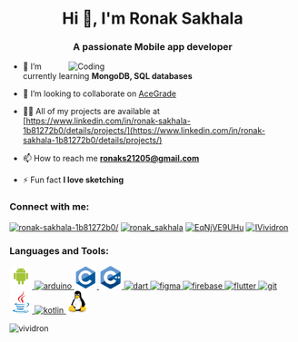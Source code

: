 <h1 align="center">Hi 👋, I'm Ronak Sakhala</h1>
<h3 align="center">A passionate Mobile app developer</h3>

<img align="right" alt="Coding" width="400" src="https://camo.githubusercontent.com/8b3ba4e6d6be41b54a956726f5f269026baae44a40c3757bf11ef857f19ce81e/68747470733a2f2f692e67697068792e636f6d2f6d656469612f76312e59326c6b505463354d4749334e6a45784d446c6a6332526e656e56714e7a5230597a5979625763326358427865574a6c6447396d59336873616a4a776433526e61326c7662695a6c634431324d563970626e526c636d35686246396e61575a66596e6c666157516d593351395a772f77726163797171487348363630497833696b2f67697068792e676966">

- 🌱 I’m currently learning **MongoDB, SQL databases**

- 👯 I’m looking to collaborate on [AceGrade](https://github.com/VIVIDRON/AceGrade-Public)

- 👨‍💻 All of my projects are available at [https://www.linkedin.com/in/ronak-sakhala-1b81272b0/details/projects/](https://www.linkedin.com/in/ronak-sakhala-1b81272b0/details/projects/)

- 📫 How to reach me **ronaks21205@gmail.com**

- ⚡ Fun fact **I love sketching**

<h3 align="left">Connect with me:</h3>
<p align="left">
<a href="https://www.linkedin.com/in/ronak-sakhala-1b81272b0/" target="blank"><img align="center" src="https://raw.githubusercontent.com/rahuldkjain/github-profile-readme-generator/master/src/images/icons/Social/linked-in-alt.svg" alt="ronak-sakhala-1b81272b0/" height="30" width="40" /></a>
<a href="https://instagram.com/ronak_sakhala" target="blank"><img align="center" src="https://raw.githubusercontent.com/rahuldkjain/github-profile-readme-generator/master/src/images/icons/Social/instagram.svg" alt="ronak_sakhala" height="30" width="40" /></a>
<a href="https://discord.gg/EqNjVE9UHu" target="blank"><img align="center" src="https://raw.githubusercontent.com/rahuldkjain/github-profile-readme-generator/master/src/images/icons/Social/discord.svg" alt="EqNjVE9UHu" height="30" width="40" /></a>
<a href="https://x.com/IVividron" target="blank"><img align="center" src="https://raw.githubusercontent.com/rahuldkjain/github-profile-readme-generator/master/src/images/icons/Social/twitter.svg" alt="IVividron" height="30" width="40" /></a>
</p>

<h3 align="left">Languages and Tools:</h3>
<p align="left"> <a href="https://developer.android.com" target="_blank" rel="noreferrer"> <img src="https://raw.githubusercontent.com/devicons/devicon/master/icons/android/android-original-wordmark.svg" alt="android" width="40" height="40"/> </a> <a href="https://www.arduino.cc/" target="_blank" rel="noreferrer"> <img src="https://cdn.worldvectorlogo.com/logos/arduino-1.svg" alt="arduino" width="40" height="40"/> </a> <a href="https://www.cprogramming.com/" target="_blank" rel="noreferrer"> <img src="https://raw.githubusercontent.com/devicons/devicon/master/icons/c/c-original.svg" alt="c" width="40" height="40"/> </a> <a href="https://www.w3schools.com/cpp/" target="_blank" rel="noreferrer"> <img src="https://raw.githubusercontent.com/devicons/devicon/master/icons/cplusplus/cplusplus-original.svg" alt="cplusplus" width="40" height="40"/> </a> <a href="https://dart.dev" target="_blank" rel="noreferrer"> <img src="https://www.vectorlogo.zone/logos/dartlang/dartlang-icon.svg" alt="dart" width="40" height="40"/> </a> <a href="https://www.figma.com/" target="_blank" rel="noreferrer"> <img src="https://www.vectorlogo.zone/logos/figma/figma-icon.svg" alt="figma" width="40" height="40"/> </a> <a href="https://firebase.google.com/" target="_blank" rel="noreferrer"> <img src="https://www.vectorlogo.zone/logos/firebase/firebase-icon.svg" alt="firebase" width="40" height="40"/> </a> <a href="https://flutter.dev" target="_blank" rel="noreferrer"> <img src="https://www.vectorlogo.zone/logos/flutterio/flutterio-icon.svg" alt="flutter" width="40" height="40"/> </a> <a href="https://git-scm.com/" target="_blank" rel="noreferrer"> <img src="https://www.vectorlogo.zone/logos/git-scm/git-scm-icon.svg" alt="git" width="40" height="40"/> </a> <a href="https://www.java.com" target="_blank" rel="noreferrer"> <img src="https://raw.githubusercontent.com/devicons/devicon/master/icons/java/java-original.svg" alt="java" width="40" height="40"/> </a> <a href="https://kotlinlang.org" target="_blank" rel="noreferrer"> <img src="https://www.vectorlogo.zone/logos/kotlinlang/kotlinlang-icon.svg" alt="kotlin" width="40" height="40"/> </a> <a href="https://www.linux.org/" target="_blank" rel="noreferrer"> <img src="https://raw.githubusercontent.com/devicons/devicon/master/icons/linux/linux-original.svg" alt="linux" width="40" height="40"/> </a> </p>

<p><img align="center" src="https://github-readme-stats.vercel.app/api/top-langs?username=vividron&show_icons=true&locale=en&layout=compact" alt="vividron" /></p>
